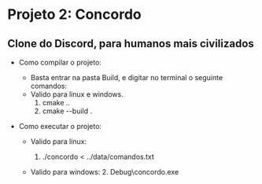 # Projeto 2: Concordo
## Clone do Discord, para humanos mais civilizados

* Como compilar o projeto:
    - Basta entrar na pasta Build, e digitar no terminal o seguinte comandos:
    - Valido para linux e windows.
        1. cmake ..
        2. cmake --build .

* Como executar o projeto:
    - Valido para linux:
        1. ./concordo < ../data/comandos.txt

    - Valido para windows:
        2. Debug\concordo.exe

